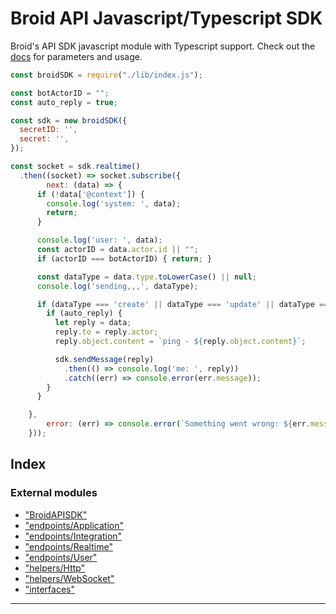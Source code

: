 
# Broid API Javascript/Typescript SDK

Broid's API SDK javascript module with Typescript support. Check out the [docs](./docs/classes/_index_.broidapisdk.md)
for parameters and usage.

```javascript
const broidSDK = require("./lib/index.js");

const botActorID = "";
const auto_reply = true;

const sdk = new broidSDK({
  secretID: '',
  secret: '',
});

const socket = sdk.realtime()
  .then((socket) => socket.subscribe({
		next: (data) => {
      if (!data['@context']) {
        console.log('system: ', data);
        return;
      }

      console.log('user: ', data);
      const actorID = data.actor.id || "";
      if (actorID === botActorID) { return; }

      const dataType = data.type.toLowerCase() || null;
      console.log('sending,,,', dataType);

      if (dataType === 'create' || dataType === 'update' || dataType === 'delete') {
        if (auto_reply) {
          let reply = data;
          reply.to = reply.actor;
          reply.object.content = `ping - ${reply.object.content}`;

          sdk.sendMessage(reply)
            .then(() => console.log('me: ', reply))
            .catch((err) => console.error(err.message));
        }
      }

    },
		error: (err) => console.error(`Something went wrong: ${err.message}`),
	}));

```



## Index

### External modules

* ["BroidAPISDK"](modules/_broidapisdk_.md)
* ["endpoints/Application"](modules/_endpoints_application_.md)
* ["endpoints/Integration"](modules/_endpoints_integration_.md)
* ["endpoints/Realtime"](modules/_endpoints_realtime_.md)
* ["endpoints/User"](modules/_endpoints_user_.md)
* ["helpers/Http"](modules/_helpers_http_.md)
* ["helpers/WebSocket"](modules/_helpers_websocket_.md)
* ["interfaces"](modules/_interfaces_.md)



---
